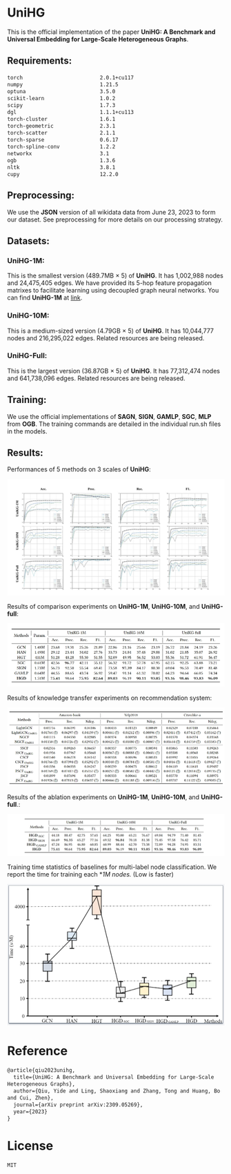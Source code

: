 # UniHG

This is the official implementation of the paper **UniHG: A Benchmark and Universal Embedding for Large-Scale Heterogeneous Graphs**.

## Requirements:
```
torch                         2.0.1+cu117
numpy                         1.21.5
optuna                        3.5.0
scikit-learn                  1.0.2
scipy                         1.7.3
dgl                           1.1.1+cu113
torch-cluster                 1.6.1
torch-geometric               2.3.1
torch-scatter                 2.1.1
torch-sparse                  0.6.17
torch-spline-conv             1.2.2
networkx                      3.1
ogb                           1.3.6
nltk                          3.8.1
cupy                          12.2.0

```

## Preprocessing:

We use the **JSON** version of all wikidata data from June 23, 2023 to form our dataset.
See preprocessing for more details on our processing strategy.

## Datasets:

### UniHG-1M:
This is the smallest version (489.7MB × 5) of **UniHG**. It has 1,002,988 nodes and 24,475,405 edges. We have provided its 5-hop feature propagation matrixes to facilitate learning using decoupled graph neural networks. You can find **UniHG-1M** at [link](https://pan.quark.cn/s/fcf6c2ae7554).

### UniHG-10M:
This is a medium-sized version (4.79GB × 5) of **UniHG**. It has 10,044,777 nodes and 216,295,022 edges. Related resources are being released.

### UniHG-Full:
This is the largest version (36.87GB × 5) of **UniHG**. It has 77,312,474 nodes and 641,738,096 edges. Related resources are being released.

## Training:

We use the official implementations of **SAGN**, **SIGN**, **GAMLP**, **SGC**, **MLP** from **OGB**.
The training commands are detailed in the individual run.sh files in the models.

## Results:

Performances of 5 methods on 3 scales of **UniHG**:

![Alt](./figs/performance_5methods_3datasets.png)

Results of comparison experiments on **UniHG-1M**, **UniHG-10M**, and **UniHG-full**:

![Alt](./figs/results_of_comparison_experiments.png)

Results of knowledge transfer experiments on recommendation system:

![results_of_knowledge_transfer_experiments](./figs/results_of_knowledge_transfer_experiments.png)

Results of the ablation experiments on **UniHG-1M**, **UniHG-10M**, and **UniHG-full**.:

![](./figs/results_of_ablation%20experiments.png)

Training time statistics of baselines for multi-label node classification. We report the time for training each **1M nodes.* (Low is faster)

![](./figs/crop_methods_time.png)

# Reference
```
@article{qiu2023unihg,
  title={UniHG: A Benchmark and Universal Embedding for Large-Scale Heterogeneous Graphs},
  author={Qiu, Yide and Ling, Shaoxiang and Zhang, Tong and Huang, Bo and Cui, Zhen},
  journal={arXiv preprint arXiv:2309.05269},
  year={2023}
}
```
# License
```
MIT
```

